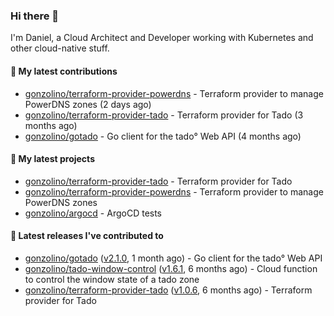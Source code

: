 ### Hi there 👋

I'm Daniel, a Cloud Architect and Developer working with Kubernetes and other cloud-native stuff.

#### 👷 My latest contributions

- [gonzolino/terraform-provider-powerdns](https://github.com/gonzolino/terraform-provider-powerdns) - Terraform provider to manage PowerDNS zones (2 days ago)
- [gonzolino/terraform-provider-tado](https://github.com/gonzolino/terraform-provider-tado) - Terraform provider for Tado (3 months ago)
- [gonzolino/gotado](https://github.com/gonzolino/gotado) - Go client for the tado° Web API (4 months ago)

#### 🌱 My latest projects

- [gonzolino/terraform-provider-tado](https://github.com/gonzolino/terraform-provider-tado) - Terraform provider for Tado
- [gonzolino/terraform-provider-powerdns](https://github.com/gonzolino/terraform-provider-powerdns) - Terraform provider to manage PowerDNS zones
- [gonzolino/argocd](https://github.com/gonzolino/argocd) - ArgoCD tests

#### 🔭 Latest releases I've contributed to

- [gonzolino/gotado](https://github.com/gonzolino/gotado) ([v2.1.0](https://github.com/gonzolino/gotado/releases/tag/v2.1.0), 1 month ago) - Go client for the tado° Web API
- [gonzolino/tado-window-control](https://github.com/gonzolino/tado-window-control) ([v1.6.1](https://github.com/gonzolino/tado-window-control/releases/tag/v1.6.1), 6 months ago) - Cloud function to control the window state of a tado zone
- [gonzolino/terraform-provider-tado](https://github.com/gonzolino/terraform-provider-tado) ([v1.0.6](https://github.com/gonzolino/terraform-provider-tado/releases/tag/v1.0.6), 6 months ago) - Terraform provider for Tado
